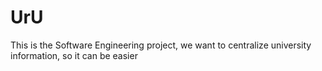 # UrU

This is the Software Engineering project, we want to centralize university information, so it can be easier
